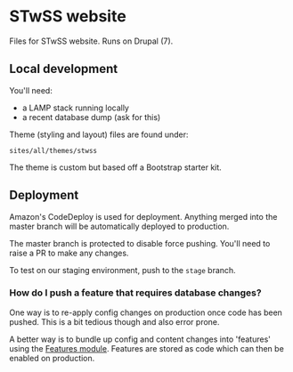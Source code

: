 # STwSS website

Files for STwSS website. Runs on Drupal (7).

## Local development

You'll need:

* a LAMP stack running locally
* a recent database dump (ask for this)

Theme (styling and layout) files are found under:

    sites/all/themes/stwss

The theme is custom but based off a Bootstrap starter kit.

## Deployment

Amazon's CodeDeploy is used for deployment. Anything merged into the
master branch will be automatically deployed to production.

The master branch is protected to disable force pushing. You'll need
to raise a PR to make any changes.

To test on our staging environment, push to the `stage` branch.

### How do I push a feature that requires database changes?

One way is to re-apply config changes on production once code has been
pushed. This is a bit tedious though and also error prone.

A better way is to bundle up config and content changes into
'features' using the
[Features module](https://www.drupal.org/project/features). Features
are stored as code which can then be enabled on production.
